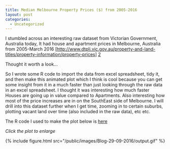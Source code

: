 ```yaml
---
title: Median Melbourne Property Prices ($) from 2005-2016
layout: post
categories:
  - Uncategorized
---
```

I stumbled across an interesting raw dataset from Victorian Government, Australia today, It had house and apartment prices in Melbourne, Australia from 2005-March 2016 [http://www.dtpli.vic.gov.au/property-and-land-titles/property-information/property-prices] [2]

Thought it worth a look... 

So I wrote some R code to import the data from excel spreadsheet, tidy it, and then make this animated plot which I think is cool because you can get some insight from it in a much faster than just looking through the raw data in an excel spreadsheet. I thought it was interesting how much faster Houses are going up in value compared to Apartments. Also interesting how most of the price increases are in on the SouthEast side of Melbourne. I will drill into this dataset further when I get time, zooming in to certain suburbs, plotting vacant land over time (also included in the raw data), etc etc. 

The R code I used to make the plot below is [here][1] 

*Click the plot to enlarge* 

{% include figure.html src="/public/images/Blog-29-09-2016/output.gif" %}


[1]: https://github.com/DanielPNewman/MelbournePropertyPrices/blob/master/MelbournePropertyPrices.Rmd
[2]: http://www.dtpli.vic.gov.au/property-and-land-titles/property-information/property-prices